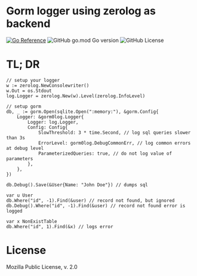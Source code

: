 # Gorm logger using zerolog as backend

[![Go Reference](https://pkg.go.dev/badge/github.com/raohwork/gorm0log.svg)](https://pkg.go.dev/github.com/raohwork/gorm0log)
![GitHub go.mod Go version](https://img.shields.io/github/go-mod/go-version/raohwork/gorm0log)
![GitHub License](https://img.shields.io/github/license/raohwork/gorm0log)

# TL; DR

```golang
// setup your logger
w := zerolog.NewConsolewriter()
w.Out = os.Stdout
log.Logger = zerolog.New(w).Level(zerolog.InfoLevel)

// setup gorm
db, _ := gorm.Open(sqlite.Open(":memory:"), &gorm.Config{
	Logger: &gorm0log.Logger{
    	Logger: log.Logger,
        Config: Config{
    		SlowThreshold: 3 * time.Second, // log sql queries slower than 3s
            ErrorLevel: gorm0log.DebugCommonErr, // log common errors at debug level
            ParameterizedQueries: true, // do not log value of parameters
        },
    },
})

db.Debug().Save(&User{Name: "John Doe"}) // dumps sql

var u User
db.Where("id", -1).Find(&user) // record not found, but ignored
db.Debug().Where("id", -1).Find(&user) // record not found error is logged

var x NonExistTable
db.Where("id", 1).Find(&x) // logs error
```

# License

Mozilla Public License, v. 2.0
